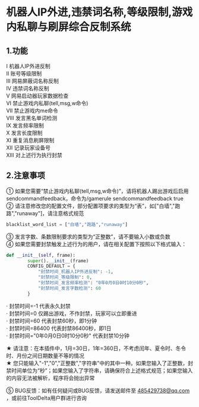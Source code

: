 # 机器人IP外进,违禁词名称,等级限制,游戏内私聊与刷屏综合反制系统
## 1.功能
Ⅰ 机器人IP外进反制  
Ⅱ 账号等级限制  
Ⅲ 网易屏蔽词名称反制  
Ⅳ 违禁词名称反制  
Ⅴ 网易启动器玩家数据检查  
Ⅵ 禁止游戏内私聊(tell,msg,w命令)  
Ⅶ 禁止游戏内me命令  
Ⅷ 发言黑名单词检测  
Ⅸ 发言频率限制  
Ⅹ 发言长度限制  
Ⅺ 重复消息刷屏限制  
Ⅻ 记录玩家设备号  
ⅩⅢ 对上述行为执行封禁  

## 2.注意事项
① 如果您需要“禁止游戏内私聊(tell,msg,w命令)”，请将机器人踢出游戏后启用sendcommandfeedback，命令为/gamerule sendcommandfeedback true  
② 请注意修改您的配置文件，部分配置项要求的类型为“表”，如["白墙","跑路","runaway"]，请注意格式规范  
```python
blacklist_word_list = ["白墙","跑路","runaway"]
```
③ 发言字数、条数限制要求的类型为“正整数”，请不要输入小数或负数  
④ 如果您需要封禁触发上述行为的用户，请在相关配置下按照以下格式输入：  
```python
def __init__(self, frame):
        super().__init__(frame)
        CONFIG_DEFAULT = {
            "封禁时间_机器人IP外进反制": -1,
            "封禁时间_等级限制": 0,
            "封禁时间_发言频率检测": "0年0月0日0时10分0秒",
            "封禁时间_发言字数检测": 60
        }
```
· 封禁时间=-1 代表永久封禁  
· 封禁时间=0 仅踢出游戏，不作封禁，玩家可以立即重进  
· 封禁时间=60 代表封禁60秒，即1分钟  
· 封禁时间=86400 代表封禁86400秒，即1日  
· 封禁时间="0年0月0日0时10分0秒" 代表封禁10分钟  
  
★ 请注意：在本插件中，1月=30日，1年=360日，不考虑闰年、夏令时、冬令时、月份之间日期数量不等的情况  
★ 您只能输入"-1","0","正整数","字符串"中的其中一种。如果您输入了正整数，封禁时间单位为“秒”；如果您输入了字符串，请确保符合上述格式规范；如果您输入的内容无法被解析，程序将会抛出异常  
  
⑤ BUG反馈：如有任何疑问或BUG反馈，请发送邮件至 485429738@qq.com ，或前往ToolDelta用户群进行咨询  
